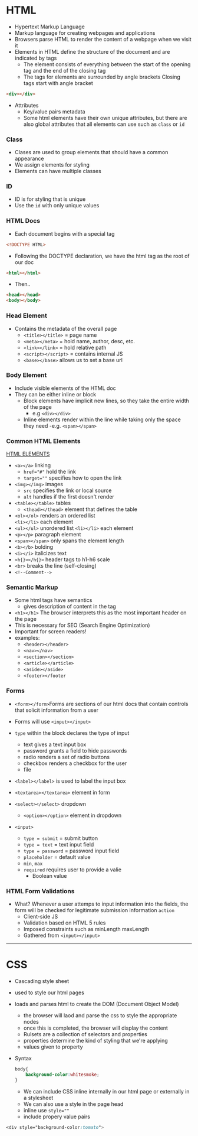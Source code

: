 
# HTML

- Hypertext Markup Language
- Markup language for creating webpages and applications
- Browsers parse HTML to render the content of a webpage when we visit it
- Elements in HTML define the structure of the document and are indicated by tags
    - The element consists of everything between the start of the opening tag and the end of the closing tag
    - The tags for elements are surrounded by angle brackets
    Closing tags start with angle bracket

```html
<div></div>
```

- Attributes
    - Key/value pairs metadata
    - Some html elements have their own unique attributes, but there are also global attributes that all elements can use such as `class` or `id`

### Class

- Clases are used to group  elements that should have a common appearance
- We assign elements for styling
- Elements can have multiple classes

### ID

- ID is for styling that is unique
- Use the `id` with only unique values

### HTML Docs

- Each document begins with a special tag 

```html
<!DOCTYPE HTML>
```

- Following the DOCTYPE declaration, we have the html tag as the root of our doc

```html
<html></html>
```

- Then..

```html
<head></head>
<body></body>
```

### Head Element

- Contains the metadata of the overall page
    - `<title></title>` = page name
    - `<meta></meta>` = hold name, author, desc, etc.
    - `<link></link>` = hold relative path
    - `<script></script>` = contains internal JS 
    - `<base></base>` allows us to set a base url


### Body Element

- Include visible elements of the HTML doc
- They can be either inline or block
    - Block elements have implicit new lines, so they take the entire width of the page
        - e.g `<div></div>`
    - Inline elements render within the line while taking only the space they need
        -e.g. `<span></span>`

### Common HTML Elements

[HTML ELEMENTS](https://www.w3schools.com/default.asp)

-  `<a></a>` linking
    - `href="#"` hold the link
    - `target=""` specifies how to open the link
- `<img></img>` images
    - `src` specifies the link or local source
    - `alt` handles if the first doesn't render
- `<table></table>` tables
    - `<thead></thead>` element that defines the table
- `<ol></ol>` renders an ordered list    
    `<li></li>` each element
- `<ul></ul>` unordered list
    `<li></li>` each element
- `<p></p>` paragraph element
- `<span></span>` only spans the element length
- `<b></b>` bolding
- `<i></i>` italicizes text
- `<h{}></h{}>` header tags to h1-h6 scale
- `<br>` breaks the line (self-closing)
- `<!--Comment-->`

### Semantic Markup

- Some html tags have semantics 
    - gives description of content in the tag
- `<h1></h1>` The browser interprets this as the most important header on the page
- This is necessary for SEO (Search Engine Optimization)
- Important for screen readers!
- examples: 
    - `<header></header>`
    - `<nav></nav>`
    - `<section></section>`
    - `<article></article>`
    - `<aside></aside>`
    - `<footer></footer`

### Forms

- `<form></form>`Forms are sections of our html docs that contain controls that solicit information from a user
- Forms will use `<input></input>`
- `type` within the block declares the type of input
    - text gives a text input  box
    - password grants a field to hide passwords
    - radio renders a set of radio buttons
    - checkbox renders a checkbox for the user
    - file 
- `<label></label>` is used to label the input box
- `<textarea></textarea>` element in form
- `<select></select>` dropdown
    - `<option></option>` element in dropdown

- `<input>`
    - `type = submit` = submit button
    - `type = text` = text input field
    - `type = password` = password input field
    - `placeholder` = default value
    - `min`, `max`
    - `required` requires user to provide a valie
        - Boolean value
        

### HTML Form Validations

- What? Whenever a user attemps to input information into the fields, the form will be checked for legitimate submission information `action`
    - Client-side JS
    - Validation based on HTML 5 rules 
    - Imposed constraints such as minLength maxLength
    - Gathered from `<input></input>`


---


# CSS

- Cascading style sheet
- used to style our html pages
- loads and parses html to create the DOM (Document Object Model)
    - the browser will laod and parse the css to style the appropriate nodes
    - once this is completed, the browser will display the content
    - Rulsets are a collection of selectors and properties
    - properties determine the kind of styling that we're applying
    - values given to property

- Syntax 
    ```css
    body{
        background-color:whitesmoke;
    }
    ```

    - We can include CSS inline internally in our html page or externally in a stylesheet
    - We can also use a style in the page head
    - inline use `style=""`
    - include propery value pairs

```css
<div style="background-color:tomato">
```